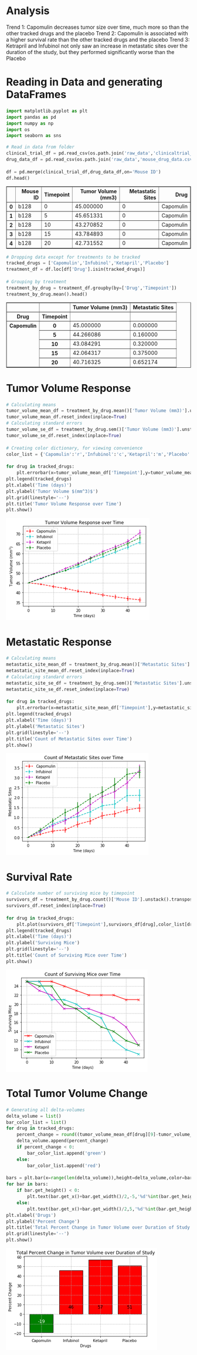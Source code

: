 
# Analysis
Trend 1: Capomulin decreases tumor size over time, much more so than the other tracked drugs and the placebo
Trend 2: Capomulin is associated with a higher survival rate than the other tracked drugs and the placebo
Trend 3: Ketrapril and Infubinol not only saw an increase in metastatic sites over the duration of the study,
         but they performed significantly worse than the Placebo
# Reading in Data and generating DataFrames


```python
import matplotlib.pyplot as plt
import pandas as pd
import numpy as np
import os
import seaborn as sns
```


```python
# Read in data from folder
clinical_trial_df = pd.read_csv(os.path.join('raw_data','clinicaltrial_data.csv'))
drug_data_df = pd.read_csv(os.path.join('raw_data','mouse_drug_data.csv'))

df = pd.merge(clinical_trial_df,drug_data_df,on='Mouse ID')
df.head()
```




<div>
<style>
    .dataframe thead tr:only-child th {
        text-align: right;
    }

    .dataframe thead th {
        text-align: left;
    }

    .dataframe tbody tr th {
        vertical-align: top;
    }
</style>
<table border="1" class="dataframe">
  <thead>
    <tr style="text-align: right;">
      <th></th>
      <th>Mouse ID</th>
      <th>Timepoint</th>
      <th>Tumor Volume (mm3)</th>
      <th>Metastatic Sites</th>
      <th>Drug</th>
    </tr>
  </thead>
  <tbody>
    <tr>
      <th>0</th>
      <td>b128</td>
      <td>0</td>
      <td>45.000000</td>
      <td>0</td>
      <td>Capomulin</td>
    </tr>
    <tr>
      <th>1</th>
      <td>b128</td>
      <td>5</td>
      <td>45.651331</td>
      <td>0</td>
      <td>Capomulin</td>
    </tr>
    <tr>
      <th>2</th>
      <td>b128</td>
      <td>10</td>
      <td>43.270852</td>
      <td>0</td>
      <td>Capomulin</td>
    </tr>
    <tr>
      <th>3</th>
      <td>b128</td>
      <td>15</td>
      <td>43.784893</td>
      <td>0</td>
      <td>Capomulin</td>
    </tr>
    <tr>
      <th>4</th>
      <td>b128</td>
      <td>20</td>
      <td>42.731552</td>
      <td>0</td>
      <td>Capomulin</td>
    </tr>
  </tbody>
</table>
</div>




```python
# Dropping data except for treatments to be tracked
tracked_drugs = ['Capomulin','Infubinol','Ketapril','Placebo']
treatment_df = df.loc[df['Drug'].isin(tracked_drugs)]

# Grouping by treatment
treatment_by_drug = treatment_df.groupby(by=['Drug','Timepoint'])
treatment_by_drug.mean().head()
```




<div>
<style>
    .dataframe thead tr:only-child th {
        text-align: right;
    }

    .dataframe thead th {
        text-align: left;
    }

    .dataframe tbody tr th {
        vertical-align: top;
    }
</style>
<table border="1" class="dataframe">
  <thead>
    <tr style="text-align: right;">
      <th></th>
      <th></th>
      <th>Tumor Volume (mm3)</th>
      <th>Metastatic Sites</th>
    </tr>
    <tr>
      <th>Drug</th>
      <th>Timepoint</th>
      <th></th>
      <th></th>
    </tr>
  </thead>
  <tbody>
    <tr>
      <th rowspan="5" valign="top">Capomulin</th>
      <th>0</th>
      <td>45.000000</td>
      <td>0.000000</td>
    </tr>
    <tr>
      <th>5</th>
      <td>44.266086</td>
      <td>0.160000</td>
    </tr>
    <tr>
      <th>10</th>
      <td>43.084291</td>
      <td>0.320000</td>
    </tr>
    <tr>
      <th>15</th>
      <td>42.064317</td>
      <td>0.375000</td>
    </tr>
    <tr>
      <th>20</th>
      <td>40.716325</td>
      <td>0.652174</td>
    </tr>
  </tbody>
</table>
</div>



# Tumor Volume Response


```python
# Calculating means
tumor_volume_mean_df = treatment_by_drug.mean()['Tumor Volume (mm3)'].unstack().transpose()
tumor_volume_mean_df.reset_index(inplace=True)
# Calculating standard errors
tumor_volume_se_df = treatment_by_drug.sem()['Tumor Volume (mm3)'].unstack().transpose()
tumor_volume_se_df.reset_index(inplace=True)

# Creating color dictionary, for viewing convenience
color_list = {'Capomulin':'r','Infubinol':'c','Ketapril':'m','Placebo':'g'}

for drug in tracked_drugs:
    plt.errorbar(x=tumor_volume_mean_df['Timepoint'],y=tumor_volume_mean_df[drug],yerr=tumor_volume_se_df[drug],linestyle='--',marker='_',color=color_list[drug])
plt.legend(tracked_drugs)
plt.xlabel('Time (days)')
plt.ylabel('Tumor Volume $(mm^3)$')
plt.grid(linestyle='--')
plt.title('Tumor Volume Response over Time')
plt.show()
```


![png](output_7_0.png)


# Metastatic Response


```python
# Calculating means
metastatic_site_mean_df = treatment_by_drug.mean()['Metastatic Sites'].unstack().transpose()
metastatic_site_mean_df.reset_index(inplace=True)
# Calculating standard errors
metastatic_site_se_df = treatment_by_drug.sem()['Metastatic Sites'].unstack().transpose()
metastatic_site_se_df.reset_index(inplace=True)

for drug in tracked_drugs:
    plt.errorbar(x=metastatic_site_mean_df['Timepoint'],y=metastatic_site_mean_df[drug],yerr=metastatic_site_se_df[drug],linestyle='--',marker='_',color=color_list[drug])
plt.legend(tracked_drugs)
plt.xlabel('Time (days)')
plt.ylabel('Metastatic Sites')
plt.grid(linestyle='--')
plt.title('Count of Metastatic Sites over Time')
plt.show()
```


![png](output_9_0.png)


# Survival Rate


```python
# Calculate number of surviving mice by timepoint
survivors_df = treatment_by_drug.count()['Mouse ID'].unstack().transpose()
survivors_df.reset_index(inplace=True)

for drug in tracked_drugs:
    plt.plot(survivors_df['Timepoint'],survivors_df[drug],color_list[drug]+'x-')
plt.legend(tracked_drugs)
plt.xlabel('Time (days)')
plt.ylabel('Surviving Mice')
plt.grid(linestyle='--')
plt.title('Count of Surviving Mice over Time')
plt.show()
```


![png](output_11_0.png)


# Total Tumor Volume Change


```python
# Generating all delta-volumes
delta_volume = list()
bar_color_list = list()
for drug in tracked_drugs:
    percent_change = round((tumor_volume_mean_df[drug][9]-tumor_volume_mean_df[drug][0])/tumor_volume_mean_df[drug][0]*100,0)
    delta_volume.append(percent_change)
    if percent_change < 0:
        bar_color_list.append('green')
    else:
        bar_color_list.append('red')
    
bars = plt.bar(x=range(len(delta_volume)),height=delta_volume,color=bar_color_list,tick_label=tracked_drugs,edgecolor=['black']*4,)
for bar in bars:
    if bar.get_height() < 0:
        plt.text(bar.get_x()+bar.get_width()/2,-5,'%d'%int(bar.get_height()),ha='center',va='top',color='w',fontsize=12)
    else:
        plt.text(bar.get_x()+bar.get_width()/2,5,'%d'%int(bar.get_height()),ha='center',va='bottom',color='k',fontsize=12)
plt.xlabel('Drugs')
plt.ylabel('Percent Change')
plt.title('Total Percent Change in Tumor Volume over Duration of Study')
plt.grid(linestyle='--')
plt.show()
```


![png](output_13_0.png)

